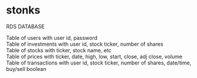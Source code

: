 # stonks

RDS DATABASE

Table of users with user id, password  
Table of investments with user id, stock ticker, number of shares  
Table of stocks with ticker, stock name, etc  
Table of prices with ticker, date, high, low, start, close, adj close, volume  
Table of transactions with user id, stock ticker, number of shares, date/time, buy/sell boolean  
